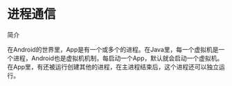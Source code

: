 # 进程通信

简介

在Android的世界里，App是有一个或多个的进程。在Java里，每一个虚拟机是一个进程，Android也是虚拟机机制，每启动一个App，默认就会启动一个虚拟机。在App里，有还被运行创建其他的进程，在主进程结束后，这个进程还可以独立运行。




